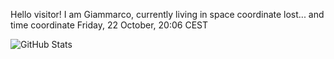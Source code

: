Hello visitor! I am Giammarco, currently living in space coordinate lost... and time coordinate Friday, 22 October, 20:06 CEST

![GitHub Stats](https://github-readme-stats.vercel.app/api?username=grcasanova)
